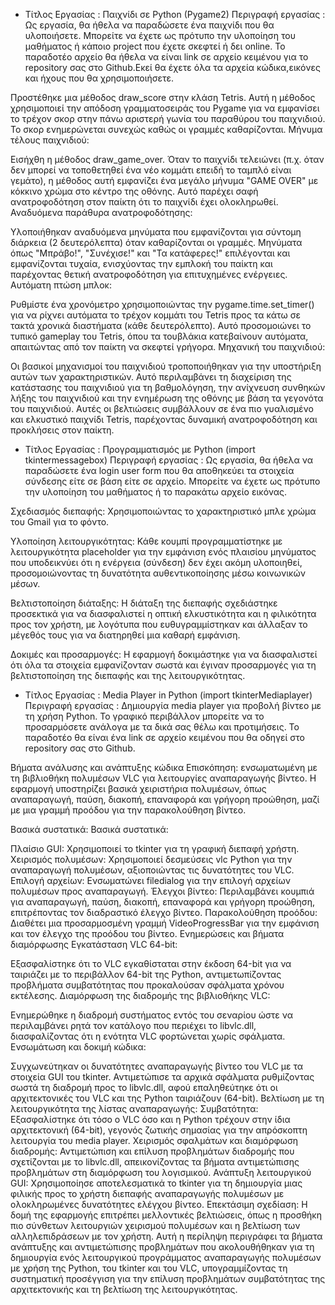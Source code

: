 - Τίτλος Εργασίας :
Παιχνίδι σε Python (Pygame2)
Περιγραφή εργασίας :
Ως εργασία, θα ήθελα να παραδώσετε ένα παιχνίδι που θα υλοποιήσετε. Μπορείτε να έχετε ως πρότυπο την υλοποίηση του μαθήματος ή κάποιο project που έχετε σκεφτεί ή δει online. Το παραδοτέο αρχείο θα ήθελα να είναι link σε αρχείο κειμένου για το repository σας στο Github.Εκεί θα έχετε όλα τα αρχεία κώδικα,εικόνες και ήχους που θα χρησιμοποιήσετε. 


Προστέθηκε μια μέθοδος draw_score στην κλάση Tetris. Αυτή η μέθοδος χρησιμοποιεί την απόδοση γραμματοσειράς του Pygame για να εμφανίσει το τρέχον σκορ στην πάνω αριστερή γωνία του παραθύρου του παιχνιδιού. Το σκορ ενημερώνεται συνεχώς καθώς οι γραμμές καθαρίζονται.
Μήνυμα τέλους παιχνιδιού:

Εισήχθη η μέθοδος draw_game_over. Όταν το παιχνίδι τελειώνει (π.χ. όταν δεν μπορεί να τοποθετηθεί ένα νέο κομμάτι επειδή το ταμπλό είναι γεμάτο), η μέθοδος αυτή εμφανίζει ένα μεγάλο μήνυμα "GAME OVER" με κόκκινο χρώμα στο κέντρο της οθόνης. Αυτό παρέχει σαφή ανατροφοδότηση στον παίκτη ότι το παιχνίδι έχει ολοκληρωθεί.
Αναδυόμενα παράθυρα ανατροφοδότησης:

Υλοποιήθηκαν αναδυόμενα μηνύματα που εμφανίζονται για σύντομη διάρκεια (2 δευτερόλεπτα) όταν καθαρίζονται οι γραμμές. Μηνύματα όπως "Μπράβο!", "Συνέχισε!" και "Τα κατάφερες!" επιλέγονται και εμφανίζονται τυχαία, ενισχύοντας την εμπλοκή του παίκτη και παρέχοντας θετική ανατροφοδότηση για επιτυχημένες ενέργειες.
Αυτόματη πτώση μπλοκ:

Ρυθμίστε ένα χρονόμετρο χρησιμοποιώντας την pygame.time.set_timer() για να ρίχνει αυτόματα το τρέχον κομμάτι του Tetris προς τα κάτω σε τακτά χρονικά διαστήματα (κάθε δευτερόλεπτο). Αυτό προσομοιώνει το τυπικό gameplay του Tetris, όπου τα τουβλάκια κατεβαίνουν αυτόματα, απαιτώντας από τον παίκτη να σκεφτεί γρήγορα.
Μηχανική του παιχνιδιού:

Οι βασικοί μηχανισμοί του παιχνιδιού τροποποιήθηκαν για την υποστήριξη αυτών των χαρακτηριστικών. Αυτό περιλαμβάνει τη διαχείριση της κατάστασης του παιχνιδιού για τη βαθμολόγηση, την ανίχνευση συνθηκών λήξης του παιχνιδιού και την ενημέρωση της οθόνης με βάση τα γεγονότα του παιχνιδιού.
Αυτές οι βελτιώσεις συμβάλλουν σε ένα πιο γυαλισμένο και ελκυστικό παιχνίδι Tetris, παρέχοντας δυναμική ανατροφοδότηση και προκλήσεις στον παίκτη.






- Τίτλος Εργασίας :
Προγραμματισμός με Python (import tkintermessagebox)
Περιγραφή εργασίας :
Ως εργασία, θα ήθελα να παραδώσετε ένα login user form που θα αποθηκεύει τα στοιχεία σύνδεσης είτε σε βάση είτε σε αρχείο. Μπορείτε να έχετε ως πρότυπο την υλοποίηση του μαθήματος ή το παρακάτω αρχείο εικόνας. 

Σχεδιασμός διεπαφής: Χρησιμοποιώντας το χαρακτηριστικό μπλε χρώμα του Gmail για το φόντο.

Υλοποίηση λειτουργικότητας: Κάθε κουμπί προγραμματίστηκε με λειτουργικότητα placeholder για την εμφάνιση ενός πλαισίου μηνύματος που υποδεικνύει ότι η ενέργεια (σύνδεση) δεν έχει ακόμη υλοποιηθεί, προσομοιώνοντας τη δυνατότητα αυθεντικοποίησης μέσω κοινωνικών μέσων.

Βελτιστοποίηση διάταξης: Η διάταξη της διεπαφής σχεδιάστηκε προσεκτικά για να διασφαλιστεί η οπτική ελκυστικότητα και η φιλικότητα προς τον χρήστη, με λογότυπα που ευθυγραμμίστηκαν και άλλαξαν το μέγεθός τους για να διατηρηθεί μια καθαρή εμφάνιση.

Δοκιμές και προσαρμογές: Η εφαρμογή δοκιμάστηκε για να διασφαλιστεί ότι όλα τα στοιχεία εμφανίζονταν σωστά και έγιναν προσαρμογές για τη βελτιστοποίηση της διεπαφής και της λειτουργικότητας.


- Τίτλος Εργασίας :
Μedia Player in Python (import tkinterMediaplayer)
Περιγραφή εργασίας :
Δημιουργία media player για προβολή βίντεο με τη χρήση Python. Το γραφικό περιβάλλον μπορείτε να το προσαρμόσετε ανάλογα με τα δικά σας θέλω και προτιμήσεις. Το παραδοτέο θα είναι ένα link  σε αρχείο κειμένου που θα οδηγεί στο repository σας στο Github.

Βήματα ανάλυσης και ανάπτυξης κώδικα
Επισκόπηση:
ενσωματωμένη με τη βιβλιοθήκη πολυμέσων VLC για λειτουργίες αναπαραγωγής βίντεο. Η εφαρμογή υποστηρίζει βασικά χειριστήρια πολυμέσων, όπως αναπαραγωγή, παύση, διακοπή, επαναφορά και γρήγορη προώθηση, μαζί με μια γραμμή προόδου για την παρακολούθηση βίντεο.

Βασικά συστατικά: Βασικά συστατικά:

Πλαίσιο GUI: Χρησιμοποιεί το tkinter για τη γραφική διεπαφή χρήστη.
Χειρισμός πολυμέσων: Χρησιμοποιεί δεσμεύσεις vlc Python για την αναπαραγωγή πολυμέσων, αξιοποιώντας τις δυνατότητες του VLC.
Επιλογή αρχείων: Ενσωματώνει filedialog για την επιλογή αρχείων πολυμέσων προς αναπαραγωγή.
Έλεγχοι βίντεο: Περιλαμβάνει κουμπιά για αναπαραγωγή, παύση, διακοπή, επαναφορά και γρήγορη προώθηση, επιτρέποντας τον διαδραστικό έλεγχο βίντεο.
Παρακολούθηση προόδου: Διαθέτει μια προσαρμοσμένη γραμμή VideoProgressBar για την εμφάνιση και τον έλεγχο της προόδου του βίντεο.
Ενημερώσεις και βήματα διαμόρφωσης
Εγκατάσταση VLC 64-bit:

Εξασφαλίστηκε ότι το VLC εγκαθίσταται στην έκδοση 64-bit για να ταιριάζει με το περιβάλλον 64-bit της Python, αντιμετωπίζοντας προβλήματα συμβατότητας που προκαλούσαν σφάλματα χρόνου εκτέλεσης.
Διαμόρφωση της διαδρομής της βιβλιοθήκης VLC:

Ενημερώθηκε η διαδρομή συστήματος εντός του σεναρίου ώστε να περιλαμβάνει ρητά τον κατάλογο που περιέχει το libvlc.dll, διασφαλίζοντας ότι η ενότητα VLC φορτώνεται χωρίς σφάλματα.
Ενσωμάτωση και δοκιμή κώδικα:

Συγχωνεύτηκαν οι δυνατότητες αναπαραγωγής βίντεο του VLC με τα στοιχεία GUI του tkinter.
Αντιμετώπισε τα αρχικά σφάλματα ρυθμίζοντας σωστά τη διαδρομή προς το libvlc.dll, αφού επαληθεύτηκε ότι οι αρχιτεκτονικές του VLC και της Python ταιριάζουν (64-bit).
Βελτίωση με τη λειτουργικότητα της λίστας αναπαραγωγής: 
Συμβατότητα: Εξασφαλίστηκε ότι τόσο ο VLC όσο και η Python τρέχουν στην ίδια αρχιτεκτονική (64-bit), γεγονός ζωτικής σημασίας για την απρόσκοπτη λειτουργία του media player.
Χειρισμός σφαλμάτων και διαμόρφωση διαδρομής: Αντιμετώπιση και επίλυση προβλημάτων διαδρομής που σχετίζονται με το libvlc.dll, απεικονίζοντας τα βήματα αντιμετώπισης προβλημάτων στη διαμόρφωση του λογισμικού.
Ανάπτυξη λειτουργικού GUI: Χρησιμοποίησε αποτελεσματικά το tkinter για τη δημιουργία μιας φιλικής προς το χρήστη διεπαφής αναπαραγωγής πολυμέσων με ολοκληρωμένες δυνατότητες ελέγχου βίντεο.
Επεκτάσιμη σχεδίαση: Η δομή της εφαρμογής επιτρέπει μελλοντικές βελτιώσεις, όπως η προσθήκη πιο σύνθετων λειτουργιών χειρισμού πολυμέσων και η βελτίωση των αλληλεπιδράσεων με τον χρήστη.
Αυτή η περίληψη περιγράφει τα βήματα ανάπτυξης και αντιμετώπισης προβλημάτων που ακολουθήθηκαν για τη δημιουργία ενός λειτουργικού προγράμματος αναπαραγωγής πολυμέσων με χρήση της Python, του tkinter και του VLC, υπογραμμίζοντας τη συστηματική προσέγγιση για την επίλυση προβλημάτων συμβατότητας της αρχιτεκτονικής και τη βελτίωση της λειτουργικότητας.
